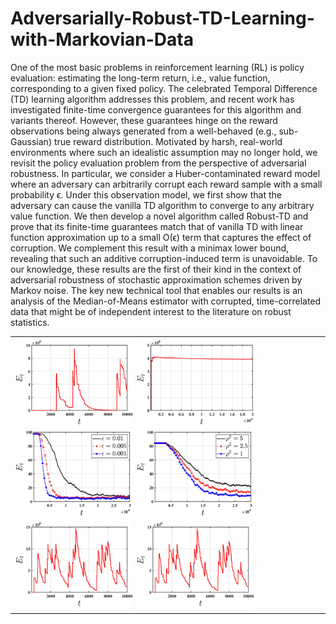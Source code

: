 # Adversarially-Robust-TD-Learning-with-Markovian-Data
One of the most basic problems in reinforcement learning (RL) is policy evaluation: estimating
the long-term return, i.e., value function, corresponding to a given fixed policy. The celebrated
Temporal Difference (TD) learning algorithm addresses this problem, and recent work has
investigated finite-time convergence guarantees for this algorithm and variants thereof. However,
these guarantees hinge on the reward observations being always generated from a well-behaved
(e.g., sub-Gaussian) true reward distribution. Motivated by harsh, real-world environments where
such an idealistic assumption may no longer hold, we revisit the policy evaluation problem from
the perspective of adversarial robustness. In particular, we consider a Huber-contaminated reward
model where an adversary can arbitrarily corrupt each reward sample with a small probability
ϵ. Under this observation model, we first show that the adversary can cause the vanilla TD
algorithm to converge to any arbitrary value function. We then develop a novel algorithm called
Robust-TD and prove that its finite-time guarantees match that of vanilla TD with linear function
approximation up to a small O(ϵ) term that captures the effect of corruption. We complement
this result with a minimax lower bound, revealing that such an additive corruption-induced
term is unavoidable. To our knowledge, these results are the first of their kind in the context of
adversarial robustness of stochastic approximation schemes driven by Markov noise. The key
new technical tool that enables our results is an analysis of the Median-of-Means estimator with
corrupted, time-correlated data that might be of independent interest to the literature on robust
statistics.
<table>
<tr>
  <td>
    <img src="https://github.com/sreejeetm1729/Adversarially-Robust-TD-Learning-with-Markovian-Data/blob/main/Vulnerability%20(2).jpg" style="width:190px">
    <img src="https://github.com/sreejeetm1729/Adversarially-Robust-TD-Learning-with-Markovian-Data/blob/main/dim_step_vuln%20(2).jpg" style="width:190px">
    <img src="https://github.com/sreejeetm1729/Adversarially-Robust-TD-Learning-with-Markovian-Data/blob/main/Exp1_plots%20(2).jpg" style="width:190px">
    <img src="https://github.com/sreejeetm1729/Adversarially-Robust-TD-Learning-with-Markovian-Data/blob/main/Noise_effect%20(2).jpg" style="width:190px">
    <img src="https://github.com/sreejeetm1729/Adversarially-Robust-TD-Learning-with-Markovian-Data/blob/main/vulnerabilityexp1%20(2)%20(1).jpg" style="width:190px">
    <img src="https://github.com/sreejeetm1729/Adversarially-Robust-TD-Learning-with-Markovian-Data/blob/main/vulnerabilityexp1%20(2).jpg" style="width:190px">
 </td>
</tr>
